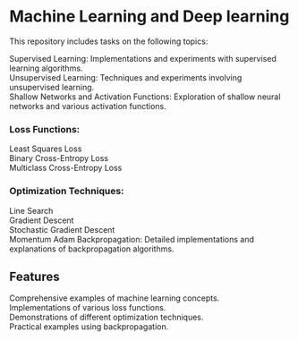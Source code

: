 # Machine Learning and Deep learning

This repository includes tasks on the following topics:

Supervised Learning: Implementations and experiments with supervised learning algorithms. <br>
Unsupervised Learning: Techniques and experiments involving unsupervised learning.<br>
Shallow Networks and Activation Functions: Exploration of shallow neural networks and various activation functions. <br>

### Loss Functions:
Least Squares Loss <br>
Binary Cross-Entropy Loss <br>
Multiclass Cross-Entropy Loss <br>

### Optimization Techniques: <br>
Line Search <br>
Gradient Descent <br>
Stochastic Gradient Descent <br>
Momentum
Adam
Backpropagation: Detailed implementations and explanations of backpropagation algorithms.

## Features
Comprehensive examples of machine learning concepts. <br>
Implementations of various loss functions. <br>
Demonstrations of different optimization techniques. <br>
Practical examples using backpropagation. <br>
